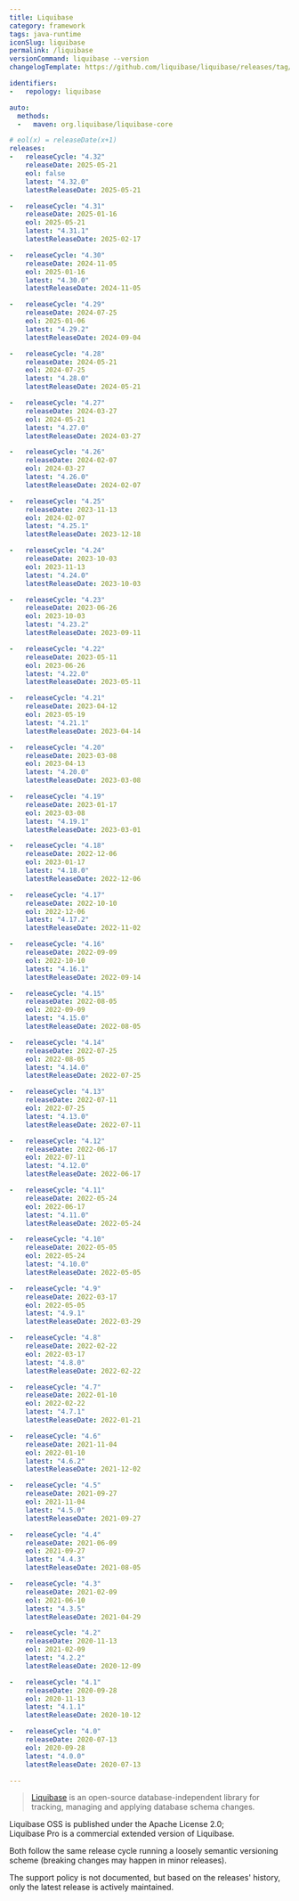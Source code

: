 ```yaml
---
title: Liquibase
category: framework
tags: java-runtime
iconSlug: liquibase
permalink: /liquibase
versionCommand: liquibase --version
changelogTemplate: https://github.com/liquibase/liquibase/releases/tag/v__LATEST__

identifiers:
-   repology: liquibase

auto:
  methods:
  -   maven: org.liquibase/liquibase-core

# eol(x) = releaseDate(x+1)
releases:
-   releaseCycle: "4.32"
    releaseDate: 2025-05-21
    eol: false
    latest: "4.32.0"
    latestReleaseDate: 2025-05-21

-   releaseCycle: "4.31"
    releaseDate: 2025-01-16
    eol: 2025-05-21
    latest: "4.31.1"
    latestReleaseDate: 2025-02-17

-   releaseCycle: "4.30"
    releaseDate: 2024-11-05
    eol: 2025-01-16
    latest: "4.30.0"
    latestReleaseDate: 2024-11-05

-   releaseCycle: "4.29"
    releaseDate: 2024-07-25
    eol: 2025-01-06
    latest: "4.29.2"
    latestReleaseDate: 2024-09-04

-   releaseCycle: "4.28"
    releaseDate: 2024-05-21
    eol: 2024-07-25
    latest: "4.28.0"
    latestReleaseDate: 2024-05-21

-   releaseCycle: "4.27"
    releaseDate: 2024-03-27
    eol: 2024-05-21
    latest: "4.27.0"
    latestReleaseDate: 2024-03-27

-   releaseCycle: "4.26"
    releaseDate: 2024-02-07
    eol: 2024-03-27
    latest: "4.26.0"
    latestReleaseDate: 2024-02-07

-   releaseCycle: "4.25"
    releaseDate: 2023-11-13
    eol: 2024-02-07
    latest: "4.25.1"
    latestReleaseDate: 2023-12-18

-   releaseCycle: "4.24"
    releaseDate: 2023-10-03
    eol: 2023-11-13
    latest: "4.24.0"
    latestReleaseDate: 2023-10-03

-   releaseCycle: "4.23"
    releaseDate: 2023-06-26
    eol: 2023-10-03
    latest: "4.23.2"
    latestReleaseDate: 2023-09-11

-   releaseCycle: "4.22"
    releaseDate: 2023-05-11
    eol: 2023-06-26
    latest: "4.22.0"
    latestReleaseDate: 2023-05-11

-   releaseCycle: "4.21"
    releaseDate: 2023-04-12
    eol: 2023-05-19
    latest: "4.21.1"
    latestReleaseDate: 2023-04-14

-   releaseCycle: "4.20"
    releaseDate: 2023-03-08
    eol: 2023-04-13
    latest: "4.20.0"
    latestReleaseDate: 2023-03-08

-   releaseCycle: "4.19"
    releaseDate: 2023-01-17
    eol: 2023-03-08
    latest: "4.19.1"
    latestReleaseDate: 2023-03-01

-   releaseCycle: "4.18"
    releaseDate: 2022-12-06
    eol: 2023-01-17
    latest: "4.18.0"
    latestReleaseDate: 2022-12-06

-   releaseCycle: "4.17"
    releaseDate: 2022-10-10
    eol: 2022-12-06
    latest: "4.17.2"
    latestReleaseDate: 2022-11-02

-   releaseCycle: "4.16"
    releaseDate: 2022-09-09
    eol: 2022-10-10
    latest: "4.16.1"
    latestReleaseDate: 2022-09-14

-   releaseCycle: "4.15"
    releaseDate: 2022-08-05
    eol: 2022-09-09
    latest: "4.15.0"
    latestReleaseDate: 2022-08-05

-   releaseCycle: "4.14"
    releaseDate: 2022-07-25
    eol: 2022-08-05
    latest: "4.14.0"
    latestReleaseDate: 2022-07-25

-   releaseCycle: "4.13"
    releaseDate: 2022-07-11
    eol: 2022-07-25
    latest: "4.13.0"
    latestReleaseDate: 2022-07-11

-   releaseCycle: "4.12"
    releaseDate: 2022-06-17
    eol: 2022-07-11
    latest: "4.12.0"
    latestReleaseDate: 2022-06-17

-   releaseCycle: "4.11"
    releaseDate: 2022-05-24
    eol: 2022-06-17
    latest: "4.11.0"
    latestReleaseDate: 2022-05-24

-   releaseCycle: "4.10"
    releaseDate: 2022-05-05
    eol: 2022-05-24
    latest: "4.10.0"
    latestReleaseDate: 2022-05-05

-   releaseCycle: "4.9"
    releaseDate: 2022-03-17
    eol: 2022-05-05
    latest: "4.9.1"
    latestReleaseDate: 2022-03-29

-   releaseCycle: "4.8"
    releaseDate: 2022-02-22
    eol: 2022-03-17
    latest: "4.8.0"
    latestReleaseDate: 2022-02-22

-   releaseCycle: "4.7"
    releaseDate: 2022-01-10
    eol: 2022-02-22
    latest: "4.7.1"
    latestReleaseDate: 2022-01-21

-   releaseCycle: "4.6"
    releaseDate: 2021-11-04
    eol: 2022-01-10
    latest: "4.6.2"
    latestReleaseDate: 2021-12-02

-   releaseCycle: "4.5"
    releaseDate: 2021-09-27
    eol: 2021-11-04
    latest: "4.5.0"
    latestReleaseDate: 2021-09-27

-   releaseCycle: "4.4"
    releaseDate: 2021-06-09
    eol: 2021-09-27
    latest: "4.4.3"
    latestReleaseDate: 2021-08-05

-   releaseCycle: "4.3"
    releaseDate: 2021-02-09
    eol: 2021-06-10
    latest: "4.3.5"
    latestReleaseDate: 2021-04-29

-   releaseCycle: "4.2"
    releaseDate: 2020-11-13
    eol: 2021-02-09
    latest: "4.2.2"
    latestReleaseDate: 2020-12-09

-   releaseCycle: "4.1"
    releaseDate: 2020-09-28
    eol: 2020-11-13
    latest: "4.1.1"
    latestReleaseDate: 2020-10-12

-   releaseCycle: "4.0"
    releaseDate: 2020-07-13
    eol: 2020-09-28
    latest: "4.0.0"
    latestReleaseDate: 2020-07-13

---
```


> [Liquibase](https://www.liquibase.org/) is an open-source database-independent library for
> tracking, managing and applying database schema changes.

Liquibase OSS is published under the Apache License 2.0;  
Liquibase Pro is a commercial extended version of Liquibase.

Both follow the same release cycle running a loosely semantic versioning scheme (breaking changes
may happen in minor releases).

The support policy is not documented, but based on the releases' history, only the latest release is
actively maintained.
